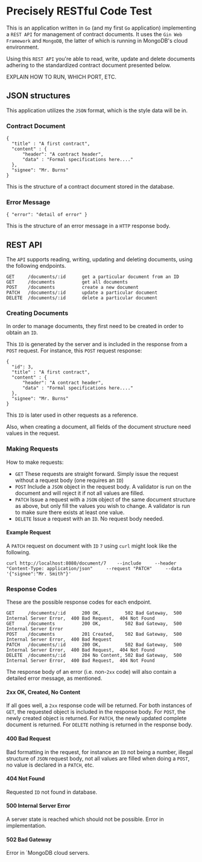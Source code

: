 # Precisely RESTful Code Test
This is an application written in `Go` (and my first `Go` application) implementing a `REST API` for management of contract documents. It uses the `Gin Web Framework` and `MongoDB`, the latter of which is running in MongoDB's cloud environment. 

Using this `REST API` you're able to read, write, update and delete documents adhering to the standardized contract document presented below. 

EXPLAIN HOW TO RUN, WHICH PORT, ETC.
## JSON structures
This application utilizes the `JSON` format, which is the style data will be in.
### Contract Document
```
{
  "title" : "A first contract",
  "content" : {
      "header": "A contract header",
      "data" : "Formal specifications here...."
  },
  "signee": "Mr. Burns"
}
```
This is the structure of a contract document stored in the database.
### Error Message
```
{ "error": "detail of error" }
```
This is the structure of an error message in a `HTTP` response body.
## REST API

The `API` supports reading, writing, updating and deleting documents, using the following endpoints.
```
GET     /documents/:id      get a particular document from an ID
GET     /documents          get all documents
POST    /documents          create a new document
PATCH   /documents/:id      update a particular document
DELETE  /documents/:id      delete a particular document
```
### Creating Documents
In order to manage documents, they first need to be created in order to obtain an `ID`. 

This `ID` is generated by the server and is included in the response from a `POST` request. For instance, this `POST` request response:
```
{
  "id": 3,
  "title" : "A first contract",
  "content" : {
      "header": "A contract header",
      "data" : "Formal specifications here...."
  },
  "signee": "Mr. Burns"
}
```
This `ID` is later used in other requests as a reference. 

Also, when creating a document, all fields of the document structure need values in the request.

### Making Requests
How to make requests:

- `GET`     These requests are straight forward. Simply issue the request without a request body (one requires an `ID`)
- `POST`    Include a `JSON` object in the request body. A validator is run on the document and will reject it if not all values are filled.
- `PATCH`   Issue a request with a `JSON` object of the same document structure as above, but only fill the values you wish to change. A validator is run to make sure there exists at least one value.
- `DELETE`  Issue a request with an `ID`. No request body needed.

#### Example Request
A `PATCH` request on document with `ID` `7` using `curl` might look like the following.
```
curl http://localhost:8080/document/7    --include     --header "Content-Type: application/json"     --request "PATCH"     --data '{"signee":"Mr. Smith"}'
```


### Response Codes
These are the possible response codes for each endpoint.

```
GET     /documents/:id      200 OK,         502 Bad Gateway,  500 Internal Server Error,  400 Bad Request,  404 Not Found
GET     /documents          200 OK,         502 Bad Gateway,  500 Internal Server Error
POST    /documents          201 Created,    502 Bad Gateway,  500 Internal Server Error,  400 Bad Request
PATCH   /documents/:id      200 OK,         502 Bad Gateway,  500 Internal Server Error,  400 Bad Request,  404 Not Found
DELETE  /documents/:id      204 No Content, 502 Bad Gateway,  500 Internal Server Error,  400 Bad Request,  404 Not Found
```

The response body of an error (i.e. non-`2xx` code) will also contain a detailed error message, as mentioned.

#### 2xx OK, Created, No Content
If all goes well, a `2xx` response code will be returned. For both instances of `GET`, the requested object is included in the response body. For `POST`, the newly created object is returned. For `PATCH`, the newly updated complete document is returned. For `DELETE` nothing is returned in the response body.

#### 400 Bad Request
Bad formatting in the request, for instance an `ID` not being a number, illegal structure of `JSON` request body, not all values are filled when doing a `POST`, no value is declared in a `PATCH`, etc.

#### 404 Not Found
Requested `ID` not found in database.

#### 500 Internal Server Error
A server state is reached which should not be possible. Error in implementation.

#### 502 Bad Gateway
Error in `MongoDB cloud servers.



